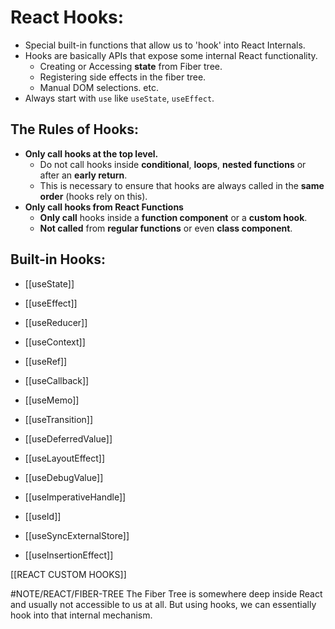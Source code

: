 # React Hooks:
- Special built-in functions that allow us to 'hook' into React Internals.
- Hooks are basically APIs that expose some internal React functionality.
	- Creating or Accessing **state** from Fiber tree.
	- Registering side effects in the fiber tree.
	- Manual DOM selections. etc.
- Always start with `use` like `useState`, `useEffect`.

## The Rules of Hooks:
- **Only call hooks at the top level.**
	- Do not call hooks inside **conditional**, **loops**, **nested functions** or after an **early return**.
	- This is necessary to ensure that hooks are always called in the **same order** (hooks rely on this).
- **Only call hooks from React Functions** 
	- **Only call** hooks inside a **function component** or a **custom hook**.
	- **Not called** from **regular functions** or even **class component**.

## Built-in Hooks:
- [[useState]]
- [[useEffect]]
- [[useReducer]]
- [[useContext]]
- [[useRef]]
- [[useCallback]]
- [[useMemo]]
- [[useTransition]]
- [[useDeferredValue]]

- [[useLayoutEffect]]
- [[useDebugValue]]
- [[useImperativeHandle]]
- [[useId]]

- [[useSyncExternalStore]]
- [[useInsertionEffect]]

[[REACT CUSTOM HOOKS]]

#NOTE/REACT/FIBER-TREE
The Fiber Tree is somewhere deep inside React and usually not accessible to us at all. But using hooks, we can essentially hook into that internal mechanism.